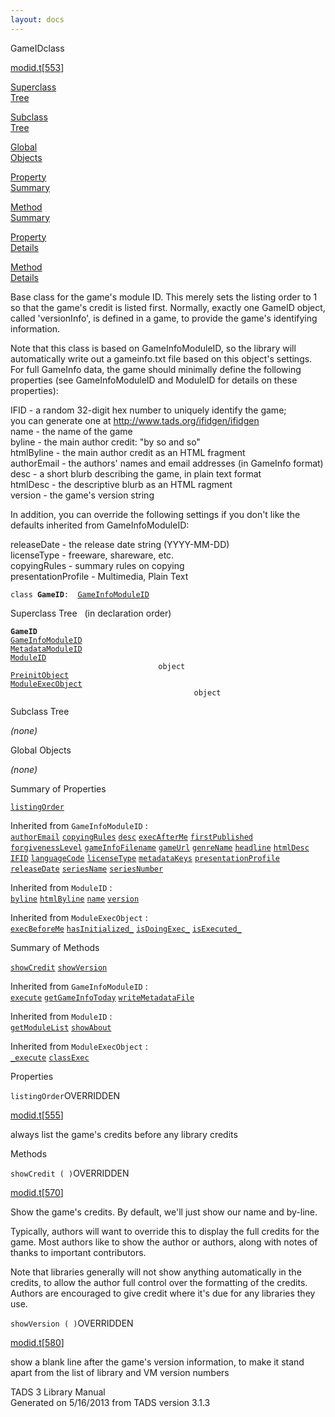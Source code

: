 ```yaml
---
layout: docs
---
```

<span class="title">GameID</span><span class="type">class</span>

[modid.t](../file/modid.t.html)\[[553](../source/modid.t.html#553)\]

[Superclass  
Tree](#_SuperClassTree_)

[Subclass  
Tree](#_SubClassTree_)

[Global  
Objects](#_ObjectSummary_)

[Property  
Summary](#_PropSummary_)

[Method  
Summary](#_MethodSummary_)

[Property  
Details](#_Properties_)

[Method  
Details](#_Methods_)



Base class for the game's module ID. This merely sets the listing order
to 1 so that the game's credit is listed first. Normally, exactly one
GameID object, called 'versionInfo', is defined in a game, to provide
the game's identifying information.

Note that this class is based on GameInfoModuleID, so the library will
automatically write out a gameinfo.txt file based on this object's
settings. For full GameInfo data, the game should minimally define the
following properties (see GameInfoModuleID and ModuleID for details on
these properties):

  
IFID - a random 32-digit hex number to uniquely identify the game;  
you can generate one at http://www.tads.org/ifidgen/ifidgen  
name - the name of the game  
byline - the main author credit: "by so and so"  
htmlByline - the main author credit as an HTML fragment  
authorEmail - the authors' names and email addresses (in GameInfo
format)  
desc - a short blurb describing the game, in plain text format  
htmlDesc - the descriptive blurb as an HTML ragment  
version - the game's version string

In addition, you can override the following settings if you don't like
the defaults inherited from GameInfoModuleID:

  
releaseDate - the release date string (YYYY-MM-DD)  
licenseType - freeware, shareware, etc.  
copyingRules - summary rules on copying  
presentationProfile - Multimedia, Plain Text

`class `**`GameID`**` :   `[`GameInfoModuleID`](../object/GameInfoModuleID.html)



<span id="_SuperClassTree_"></span>



<span class="hdln">Superclass Tree</span>   (in declaration order)



**`GameID`**  
[`GameInfoModuleID`](../object/GameInfoModuleID.html)  
[`MetadataModuleID`](../object/MetadataModuleID.html)  
[`ModuleID`](../object/ModuleID.html)  
`                                 object`  
[`PreinitObject`](../object/PreinitObject.html)  
[`ModuleExecObject`](../object/ModuleExecObject.html)  
`                                         object`  
<span id="_SubClassTree_"></span>



<span class="hdln">Subclass Tree</span>  



*(none)* <span id="_ObjectSummary_"></span>



<span class="hdln">Global Objects</span>  



*(none)* <span id="_PropSummary_"></span>



<span class="hdln">Summary of Properties</span>  



[`listingOrder`](#listingOrder)

Inherited from `GameInfoModuleID` :  
[`authorEmail`](../object/GameInfoModuleID.html#authorEmail) [`copyingRules`](../object/GameInfoModuleID.html#copyingRules) [`desc`](../object/GameInfoModuleID.html#desc) [`execAfterMe`](../object/GameInfoModuleID.html#execAfterMe) [`firstPublished`](../object/GameInfoModuleID.html#firstPublished) [`forgivenessLevel`](../object/GameInfoModuleID.html#forgivenessLevel) [`gameInfoFilename`](../object/GameInfoModuleID.html#gameInfoFilename) [`gameUrl`](../object/GameInfoModuleID.html#gameUrl) [`genreName`](../object/GameInfoModuleID.html#genreName) [`headline`](../object/GameInfoModuleID.html#headline) [`htmlDesc`](../object/GameInfoModuleID.html#htmlDesc) [`IFID`](../object/GameInfoModuleID.html#IFID) [`languageCode`](../object/GameInfoModuleID.html#languageCode) [`licenseType`](../object/GameInfoModuleID.html#licenseType) [`metadataKeys`](../object/GameInfoModuleID.html#metadataKeys) [`presentationProfile`](../object/GameInfoModuleID.html#presentationProfile) [`releaseDate`](../object/GameInfoModuleID.html#releaseDate) [`seriesName`](../object/GameInfoModuleID.html#seriesName) [`seriesNumber`](../object/GameInfoModuleID.html#seriesNumber)



Inherited from `ModuleID` :  
[`byline`](../object/ModuleID.html#byline) [`htmlByline`](../object/ModuleID.html#htmlByline) [`name`](../object/ModuleID.html#name) [`version`](../object/ModuleID.html#version)



Inherited from `ModuleExecObject` :  
[`execBeforeMe`](../object/ModuleExecObject.html#execBeforeMe) [`hasInitialized_`](../object/ModuleExecObject.html#hasInitialized_) [`isDoingExec_`](../object/ModuleExecObject.html#isDoingExec_) [`isExecuted_`](../object/ModuleExecObject.html#isExecuted_)

<span id="_MethodSummary_"></span>



<span class="hdln">Summary of Methods</span>  



[`showCredit`](#showCredit) [`showVersion`](#showVersion)

Inherited from `GameInfoModuleID` :  
[`execute`](../object/GameInfoModuleID.html#execute) [`getGameInfoToday`](../object/GameInfoModuleID.html#getGameInfoToday) [`writeMetadataFile`](../object/GameInfoModuleID.html#writeMetadataFile)



Inherited from `ModuleID` :  
[`getModuleList`](../object/ModuleID.html#getModuleList) [`showAbout`](../object/ModuleID.html#showAbout)



Inherited from `ModuleExecObject` :  
[`_execute`](../object/ModuleExecObject.html#_execute) [`classExec`](../object/ModuleExecObject.html#classExec)

<span id="_Properties_"></span>



<span class="hdln">Properties</span>  



<span id="listingOrder"></span>

`listingOrder`<span class="rem">OVERRIDDEN</span>

[modid.t](../file/modid.t.html)\[[555](../source/modid.t.html#555)\]



always list the game's credits before any library credits



<span id="_Methods_"></span>



<span class="hdln">Methods</span>  



<span id="showCredit"></span>

`showCredit ( )`<span class="rem">OVERRIDDEN</span>

[modid.t](../file/modid.t.html)\[[570](../source/modid.t.html#570)\]



Show the game's credits. By default, we'll just show our name and
by-line.

Typically, authors will want to override this to display the full
credits for the game. Most authors like to show the author or authors,
along with notes of thanks to important contributors.

Note that libraries generally will not show anything automatically in
the credits, to allow the author full control over the formatting of the
credits. Authors are encouraged to give credit where it's due for any
libraries they use.



<span id="showVersion"></span>

`showVersion ( )`<span class="rem">OVERRIDDEN</span>

[modid.t](../file/modid.t.html)\[[580](../source/modid.t.html#580)\]



show a blank line after the game's version information, to make it stand
apart from the list of library and VM version numbers





TADS 3 Library Manual  
Generated on 5/16/2013 from TADS version 3.1.3


